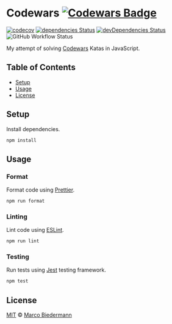 # Codewars [![Codewars Badge](https://www.codewars.com/users/marcobiedermann/badges/micro)](https://www.codewars.com/users/marcobiedermann)

[![codecov](https://img.shields.io/codecov/c/gh/marcobiedermann/codewars)](https://codecov.io/gh/marcobiedermann/codewars)
[![dependencies Status](https://img.shields.io/david/marcobiedermann/codewars)](https://david-dm.org/marcobiedermann/codewars)
[![devDependencies Status](https://img.shields.io/david/dev/marcobiedermann/codewars)](https://david-dm.org/marcobiedermann/codewars?type=dev)
![GitHub Workflow Status](https://img.shields.io/github/workflow/status/marcobiedermann/codewars/Node.js%20CI)

My attempt of solving [Codewars](https://www.codewars.com/) Katas in JavaScript.

## Table of Contents

- [Setup](#setup)
- [Usage](#usage)
- [License](#license)

## Setup

Install dependencies.

```sh
npm install
```

## Usage

### Format

Format code using [Prettier](https://prettier.io/).

```sh
npm run format
```

### Linting

Lint code using [ESLint](https://eslint.org/).

```sh
npm run lint
```

### Testing

Run tests using [Jest](https://jestjs.io/) testing framework.

```sh
npm test
```

## License

[MIT](LICENSE) © [Marco Biedermann](https://github.com/marcobiedermann)
